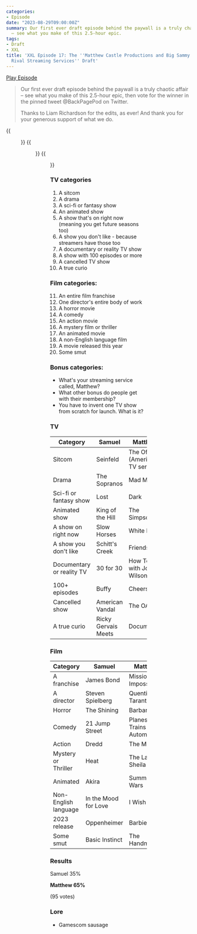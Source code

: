 ```yaml
---
categories:
- Episode
date: "2023-08-29T09:00:00Z"
summary: Our first ever draft episode behind the paywall is a truly chaotic affair
  – see what you make of this 2.5-hour epic.
tags:
- Draft
- XXL
title: 'XXL Episode 17: The ''Matthew Castle Productions and Big Sammy Holdings Launch
  Rival Streaming Services'' Draft'
---
```

[Play Episode](https://www.patreon.com/posts/xxl-episode-17-88395615)
> Our first ever draft episode behind the paywall is a truly chaotic affair – see what you make of this 2.5-hour epic, then vote for the winner in the pinned tweet @BackPagePod on Twitter.
>
> Thanks to Liam Richardson for the edits, as ever! And thank you for your generous support of what we do.

{{<figure 
    src="/assets/images/mr-castles-gamescom.jpeg" 
    caption="Image credit: Naeslyn" 
    alt="Mr Castle's Gamescom" >}}
{{<figure 
    src="/assets/images/legally-responsible.jpeg" 
    alt="People send me pictures of mrbasil_pesto now like I'm legally responsible for him" >}}
{{<figure 
    src="/assets/images/gamescom-sausage.jpeg" 
    alt="Gamescom Sausage" >}}

### TV categories
1. A sitcom
2. A drama
3. A sci-fi or fantasy show
4. An animated show
5. A show that's on right now (meaning you get future seasons too)
6. A show you don't like - because streamers have those too
7. A documentary or reality TV show
8. A show with 100 episodes or more
9. A cancelled TV show
10. A true curio

### Film categories:
11. An entire film franchise
12. One director's entire body of work
13. A horror movie
14. A comedy
15. An action movie
16. A mystery film or thriller
17. An animated movie
18. A non-English language film
19. A movie released this year
20. Some smut

### Bonus categories:
- What's your streaming service called, Matthew?
- What other bonus do people get with their membership?
- You have to invent one TV show from scratch for launch. What is it?

### TV

| Category                  | Samuel | Matthew|
|---------------------------|-------|----|
| Sitcom                    |Seinfeld| The Office (American TV series)|
| Drama                     |The Sopranos|Mad Men |
| Sci-fi or fantasy show    |Lost|Dark |
| Animated show             |King of the Hill|The Simpsons |
| A show on right now       |Slow Horses| White Lotus|
| A show you don't like     |Schitt's Creek|Friends |
| Documentary or reality TV | 30 for 30| How To with John Wilson|
| 100+ episodes             | Buffy | Cheers|
| Cancelled show            |American Vandal| The OA|
| A true curio              |Ricky Gervais Meets| Documental|


### Film

| Category            | Samuel | Matthew|
|---------------------|-------|----|
| A franchise         |James Bond|Mission Impossible|
| A director          |Steven Spielberg| Quentin Tarantino|
| Horror              |The Shining|Barbarian |
| Comedy              |21 Jump Street| Planes, Trains and Automobiles|
| Action              |Dredd| The Matrix|
| Mystery or Thriller |Heat| The Last of Sheila|
|Animated|Akira|Summer Wars |
|Non-English language|In the Mood for Love|I Wish |
|2023 release|Oppenheimer|Barbie |
|Some smut|Basic Instinct| The Handmaiden|

### Results

Samuel 35%

**Matthew 65%**

(95 votes)

### Lore
- Gamescom sausage